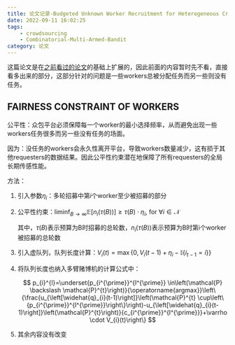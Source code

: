 ```yaml
---
title: 论文记录-Budgeted Unknown Worker Recruitment for Heterogeneous Crowdsensing Using CMAB
date: 2022-09-11 16:02:25
tags: 
    - crowdsourcing
    - Combinatorial-Multi-Armed-Bandit
category: 论文
---
```

<!--more-->

这篇论文是在[之前看过的论文](https://likun1208.github.io/2020/07/05/%E8%AE%BA%E6%96%87%E8%AE%B0%E5%BD%95-Combinatorial%20Multi-Armed%20Bandit%20Based%20Unknown%20Worker%20Recruitment%20in%20Heterogeneous%20Crowdsensing/https://likun1208.github.io/2020/07/05/%E8%AE%BA%E6%96%87%E8%AE%B0%E5%BD%95-Combinatorial%20Multi-Armed%20Bandit%20Based%20Unknown%20Worker%20Recruitment%20in%20Heterogeneous%20Crowdsensing/)的基础上扩展的，因此前面的内容暂时先不看，直接看多出来的部分，这部分针对的问题是一些workers总被分配任务而另一些则没有任务。

## FAIRNESS CONSTRAINT OF WORKERS

公平性：众包平台必须保障每一个worker的最小选择频率，从而避免出现一些workers任务很多而另一些没有任务的场面。

因为：没任务的workers会永久性离开平台，导致workers数量减少，这有损于其他requesters的数据结果。因此公平性约束潜在地保障了所有requesters的全局长期传感性能。

方法：

1. 引入参数$\eta_i$：多轮招募中第$i$个worker至少被招募的部分

2. 公平性约束：$\liminf _{B \rightarrow \infty} \mathbb{E}\left[n_i(\tau(B))\right] \geq \tau(B) \cdot \eta_i$, for $\forall i \in \mathcal{N}$
   
   其中，$\tau(B)$表示预算为B时招募的总轮数，$n_i(\tau(B))$表示预算为B时第i个worker被招募的总轮数

3. 引入虚队列，队列长度计算：$V_i(t)=\max \left\{0, V_i(t-1)+\eta_i-\mathbb{I}\left\{i_{t-1}=i\right\}\right\}$

4. 将队列长度也纳入多臂赌博机的计算公式中：
   
   $$
   p_{i}^{l}=\underset{p_{i^{\prime}}^{l^{\prime}} \in\left(\mathcal{P} \backslash \mathcal{P}^{t}\right)}{\operatorname{argmax}}\left\{\frac{u_{\left[\widehat{q}_{i}(t-1)\right]}\left(\mathcal{P}^{t} \cup\left\{p_{i^{\prime}}^{l^{\prime}}\right\}\right)-u_{\left[\widehat{q}_{i}(t-1)\right]}\left(\mathcal{P}^{t}\right)}{c_{i^{\prime}}^{l^{\prime}}}+\varrho \cdot V_{i}(t)\right\}
   $$
   
   

5. 其余内容没有改变
